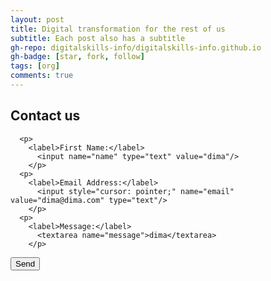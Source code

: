 ```yaml
---
layout: post
title: Digital transformation for the rest of us
subtitle: Each post also has a subtitle
gh-repo: digitalskills-info/digitalskills-info.github.io
gh-badge: [star, fork, follow]
tags: [org]
comments: true
---
```



<form action="/assets/mail_form.php" method="post" id="contact-form">
    <h2>Contact us</h2>

  <?php echo((!empty($errorMessage)) ? $errorMessage : '') ?>
      <p>
        <label>First Name:</label>
          <input name="name" type="text" value="dima"/>
        </p>
      <p>
        <label>Email Address:</label>
          <input style="cursor: pointer;" name="email" value="dima@dima.com" type="text"/>
        </p>
      <p>
        <label>Message:</label>
          <textarea name="message">dima</textarea>
        </p>

  <p>
        <input type="submit" value="Send"/>
        </p>
    </form>
  <script>
        const constraints = {
                name: {
                        presence: { allowEmpty: false }
                      },
                  email: {
                        presence: { allowEmpty: false },
                          email: true
                      },
                  message: {
                        presence: { allowEmpty: false }
                      }
              };

    const form = document.getElementById('contact-form');

    form.addEventListener('submit', function (event) {
                const formValues = {
                        name: form.elements.name.value,
                          email: form.elements.email.value,
                          message: form.elements.message.value
                      };

        const errors = validate(formValues, constraints);

        if (errors) {
                        event.preventDefault();
                          const errorMessage = Object
                              .values(errors)
                                  .map(function (fieldValues) {
                                        return fieldValues.join(', ')
                                      })
                                  .join("\n");

            alert(errorMessage);
                      }
              }, false);
      </script>
</body>
</html>